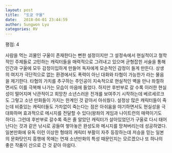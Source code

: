 ```yaml
---
layout: post
title:  "도쿄 구울"
date:   2018-04-01 23:44:59
author: Sungwon Lyu
categories: RV
---
```


평점: 4

사람을 먹는 괴물인 구울이 존재한다는 뻔한 설정이지만 그 설정속에서 현실적이고 철학적인 주제들로 고민하는 캐릭터들을 매력적으로 그려내고 있으며 균형잡힌 서술을 통해 인간과 구울에 모두 감정이입하게 만들어 독자에게 모순적인 감정이 들게 만든다. 상생의 여지가 극단적으로 없는 환경에서도 폭력이 아닌 대화와 타협이 가능한가 라는 물음을 제기한다. 타협의 가치를 추구하는 주인공이 지속적으로 현실적인 벽을 만나 좌절하면서도 이를 극복해 나가는 모습이 마음에 들었다. 하지만 후반부로 갈 수록 이러한 현실성이 떨어지며 낙관적이고 희망찬 소년스러운 전개를 보여주기 시작하는데 베르세르크도 그렇고 소년 만화들이 가지는 한계인 것 같아서 아쉬웠다. 설정상 많은 캐릭터들이 죽는데 비중있는 캐릭터들도 가차없이 죽는다는 점은 아쉬움을 야기하면서도 현실성을 극대화하며 효과적으로 메시지를 전달할 수 있다(왕좌의 게임과 나이트런의 매력이기도 하다). 그런데 후반부로 갈수록 죽은 줄 알았던 캐릭터가 살아있었던가 구울로 다시 태어난다는 것과 같은 낚시로 공들여 쌓아놓은 완성도와 메시지를 망쳐버리는데 성공하였다. 일본만화에 유독 이런 이상한 형태의 캐릭터 부활이 자주 등장하는데 저승을 믿는 일본의 문화탓인지 흥행에 목매는 연재 소년만화의 특성 때문인지는 모르겠으나 또 하나의 좋은 작품이 산으로 간 것 같아 아쉽다. 